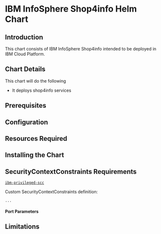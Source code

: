 # IBM InfoSphere Shop4info Helm Chart

## Introduction

This chart consists of IBM InfoSphere Shop4info intended to be deployed in IBM Cloud Platform.

## Chart Details

This chart will do the following
- It deploys shop4info services

## Prerequisites

## Configuration

## Resources Required

## Installing the Chart

## SecurityContextConstraints Requirements
[`ibm-privileged-scc`](https://ibm.biz/cpkspec-scc)

Custom SecurityContextConstraints definition:
```
...
```
#### Port Parameters

## Limitations
